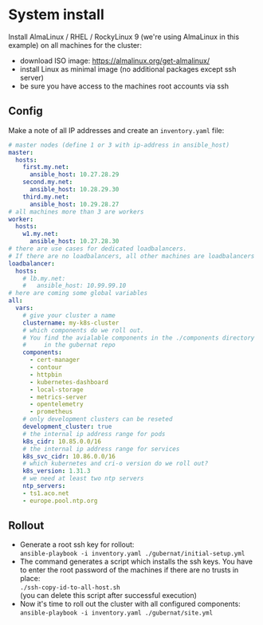 # System install

Install AlmaLinux / RHEL / RockyLinux 9 (we're using AlmaLinux in this example)
on all machines for the cluster:

- download ISO image: <https://almalinux.org/get-almalinux/>
- install Linux as minimal image (no additional packages except ssh server)
- be sure you have access to the machines root accounts via ssh

## Config

Make a note of all IP addresses and create an `inventory.yaml` file:

```yaml
# master nodes (define 1 or 3 with ip-address in ansible_host)
master:
  hosts:
    first.my.net:
      ansible_host: 10.27.28.29
    second.my.net:
      ansible_host: 10.28.29.30
    third.my.net:
      ansible_host: 10.29.28.27
# all machines more than 3 are workers
worker:
  hosts:
    w1.my.net:
      ansible_host: 10.27.28.30
# there are use cases for dedicated loadbalancers.
# If there are no loadbalancers, all other machines are loadbalancers
loadbalancer:
  hosts:
    # lb.my.net:
    #   ansible_host: 10.99.99.10
# here are coming some global variables
all:
  vars:
    # give your cluster a name
    clustername: my-k8s-cluster
    # which components do we roll out.
    # You find the avialable components in the ./components directory
    #     in the gubernat repo
    components:
      - cert-manager
      - contour
      - httpbin
      - kubernetes-dashboard
      - local-storage
      - metrics-server
      - opentelemetry
      - prometheus
    # only development clusters can be reseted
    development_cluster: true
    # the internal ip address range for pods
    k8s_cidr: 10.85.0.0/16
    # the internal ip address range for services
    k8s_svc_cidr: 10.86.0.0/16
    # which kubernetes and cri-o version do we roll out?
    k8s_version: 1.31.3
    # we need at least two ntp servers
    ntp_servers:
    - ts1.aco.net
    - europe.pool.ntp.org
```

## Rollout

- Generate a root ssh key for rollout:  
  `ansible-playbook -i inventory.yaml ./gubernat/initial-setup.yml`
- The command generates a script which installs the ssh keys. You have to enter the root password of the machines if there are no trusts in place:  
  `./ssh-copy-id-to-all-host.sh`  
  (you can delete this script after successful execution)
- Now it's time to roll out the cluster with all configured components:  
  `ansible-playbook -i inventory.yaml ./gubernat/site.yml`
